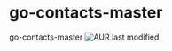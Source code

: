 # go-contacts-master
go-contacts-master
<img alt="AUR last modified" src="https://img.shields.io/aur/last-modified/today?style=plastic">
